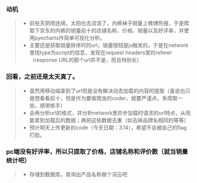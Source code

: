 ### 动机
>* 前些天阴雨连绵，太阳也去流浪了，内裤袜子销量上微博热搜，于是爬取下京东的内裤的销量前十的店铺名称、价格、销量以及好评率，并使用pyecharts作简单可视化分析。
>* 主要还是获取销量排序时的url，销量按钮是js触发的，于是在network里找type为script的信息，发现在request headers里的referer（response URL的那个url并不是，而且特别长）


### 回看，之前还是太天真了。
>* 虽然用移动端拿到了url但是没有解决动态加载的内容的提取（虽说也只是想看看前十，但是作为要做爬虫的coder，就要严谨点，多爬取一些，顺带练手）
>* 会再分析url的格式，并分析network里异步加载时请求的url特点，从而能拿到加载后的数据；再把这些数据去重（如去掉品牌名相同的等等）
>* 预计明天上传更新的code（今天日期：3.14），希望不会被自己的flag打脸。

### pc端没有好评率，所以只提取了价格，店铺名称和评价数（就当销量统计吧）
>* 存储到数据库，查询出产品名称做个词云吧
